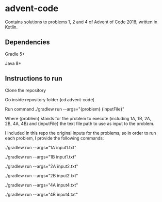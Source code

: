 # advent-code

Contains solutions to problems 1, 2 and 4 of Advent of Code 2018, written in Kotlin.

## Dependencies

Gradle 5+

Java 8+

## Instructions to run

Clone the repository

Go inside repository folder (cd advent-code)

Run command ./gradlew run --args="{problem} {inputFile}"

Where {problem} stands for the problem to execute (including 1A, 1B, 2A, 2B, 4A, 4B)
and {inputFile} the text file path to use as input to the problem.

I included in this repo the original inputs for the problems, so in order to run each problem,
I provide the following commands:

./gradlew run --args="1A input1.txt"
 
./gradlew run --args="1B input1.txt"

./gradlew run --args="2A input2.txt"

./gradlew run --args="2B input2.txt"

./gradlew run --args="4A input4.txt"

./gradlew run --args="4B input4.txt"

